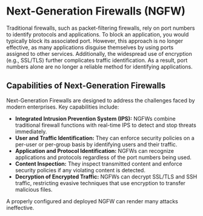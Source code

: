 # Next-Generation Firewalls (NGFW)

Traditional firewalls, such as packet-filtering firewalls, rely on port numbers to identify protocols and applications. To block an application, you would typically block its associated port. However, this approach is no longer effective, as many applications disguise themselves by using ports assigned to other services. Additionally, the widespread use of encryption (e.g., SSL/TLS) further complicates traffic identification. As a result, port numbers alone are no longer a reliable method for identifying applications.

## Capabilities of Next-Generation Firewalls

Next-Generation Firewalls are designed to address the challenges faced by modern enterprises. Key capabilities include:

- **Integrated Intrusion Prevention System (IPS):** NGFWs combine traditional firewall functions with real-time IPS to detect and stop threats immediately.
- **User and Traffic Identification:** They can enforce security policies on a per-user or per-group basis by identifying users and their traffic.
- **Application and Protocol Identification:** NGFWs can recognize applications and protocols regardless of the port numbers being used.
- **Content Inspection:** They inspect transmitted content and enforce security policies if any violating content is detected.
- **Decryption of Encrypted Traffic:** NGFWs can decrypt SSL/TLS and SSH traffic, restricting evasive techniques that use encryption to transfer malicious files.

A properly configured and deployed NGFW can render many attacks ineffective.
